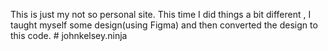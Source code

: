 This is just my not so personal site.
This time I did things a bit different , I taught myself some design(using Figma) and then converted the design to this code.
  #   j o h n k e l s e y . n i n j a 
 
 
